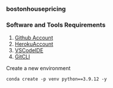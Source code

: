 ### bostonhousepricing

### Software and Tools Requirements

1. [Github Account](github.com)
2. [HerokuAccount](https://heroku.com)
3. [VSCodeIDE](code.visualstudio.com)
4. [GitCLI](https://git-scm.com/book/en/v2/Getting-Started-The-Command-Line)

Create a new environment
```
conda create -p venv python==3.9.12 -y
```

